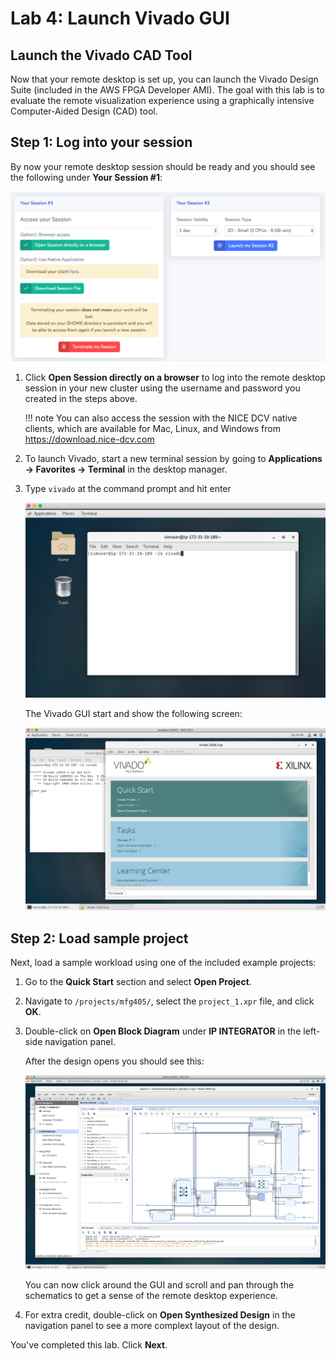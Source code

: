 # Lab 4: Launch Vivado GUI

## Launch the Vivado CAD Tool

Now that your remote desktop is set up, you can launch the Vivado Design Suite (included in the AWS FPGA Developer AMI).  The goal with this lab is to evaluate the remote visualization experience using a graphically intensive Computer-Aided Design (CAD) tool.

## Step 1: Log into your session

By now your remote desktop session should be ready and you should see the following under **Your Session #1**:

![](../../../imgs/access-7.png)

1. Click **Open Session directly on a browser** to log into the remote desktop session in your new cluster using the username and password you created in the steps above.

    !!! note
        You can also access the session with the NICE DCV native clients, which are available for Mac, Linux, and Windows from https://download.nice-dcv.com

1. To launch Vivado, start a new terminal session by going to **Applications → Favorites → Terminal** in the desktop manager.

1. Type `vivado` at the command prompt and hit enter

    ![](../../../imgs/vivado_launch.png)
 
    The Vivado GUI start and show the following screen:

    ![](../../../imgs/vivado_startup.png)
 
## Step 2: Load sample project

Next, load a sample workload using one of the included example projects:

1. Go to the **Quick Start** section and select **Open Project**.
1. Navigate to `/projects/mfg405/`, select the `project_1.xpr` file, and click **OK**.
1. Double-click on **Open Block Diagram** under **IP INTEGRATOR** in the left-side navigation panel.

    After the design opens you should see this:

    ![](../../../imgs/vivado_example_project_1.png)
 
    You can now click around the GUI and scroll and pan through the schematics to get a sense of the remote desktop experience.

1. For extra credit, double-click on **Open Synthesized Design** in the navigation panel to see a more complext layout of the design.

You've completed this lab. Click **Next**.
